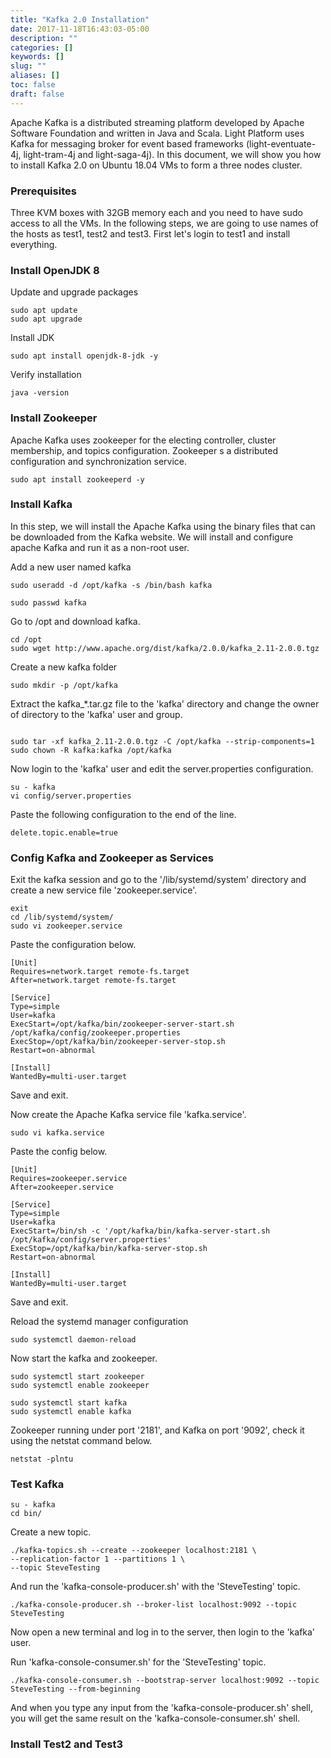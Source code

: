 ```yaml
---
title: "Kafka 2.0 Installation"
date: 2017-11-18T16:43:03-05:00
description: ""
categories: []
keywords: []
slug: ""
aliases: []
toc: false
draft: false
---
```


Apache Kafka is a distributed streaming platform developed by Apache Software Foundation and written in Java and Scala. Light Platform uses Kafka for messaging broker for event based frameworks (light-eventuate-4j, light-tram-4j and light-saga-4j). In this document, we will show you how to install Kafka 2.0 on Ubuntu 18.04 VMs to form a three nodes cluster. 

### Prerequisites

Three KVM boxes with 32GB memory each and you need to have sudo access to all the VMs. In the following steps, we are going to use names of the hosts as test1, test2 and test3. First let's login to test1 and install everything. 

### Install OpenJDK 8

Update and upgrade packages

```
sudo apt update
sudo apt upgrade
```

Install JDK

```
sudo apt install openjdk-8-jdk -y
```

Verify installation

```
java -version
```

### Install Zookeeper

Apache Kafka uses zookeeper for the electing controller, cluster membership, and topics configuration. Zookeeper s a distributed configuration and synchronization service.

```
sudo apt install zookeeperd -y
```

### Install Kafka

In this step, we will install the Apache Kafka using the binary files that can be downloaded from the Kafka website. We will install and configure apache Kafka and run it as a non-root user.

Add a new user named kafka

```
sudo useradd -d /opt/kafka -s /bin/bash kafka
```

```
sudo passwd kafka
```

Go to /opt and download kafka.

```
cd /opt
sudo wget http://www.apache.org/dist/kafka/2.0.0/kafka_2.11-2.0.0.tgz
```

Create a new kafka folder

```
sudo mkdir -p /opt/kafka
```

Extract the kafka_*.tar.gz file to the 'kafka' directory and change the owner of directory to the 'kafka' user and group.

```

sudo tar -xf kafka_2.11-2.0.0.tgz -C /opt/kafka --strip-components=1
sudo chown -R kafka:kafka /opt/kafka
```

Now login to the 'kafka' user and edit the server.properties configuration.

```
su - kafka
vi config/server.properties
```

Paste the following configuration to the end of the line.

```
delete.topic.enable=true
```


### Config Kafka and Zookeeper as Services

Exit the kafka session and go to the '/lib/systemd/system' directory and create a new service file 'zookeeper.service'.


```
exit
cd /lib/systemd/system/
sudo vi zookeeper.service
```

Paste the configuration below.

```
[Unit]
Requires=network.target remote-fs.target
After=network.target remote-fs.target

[Service]
Type=simple
User=kafka
ExecStart=/opt/kafka/bin/zookeeper-server-start.sh /opt/kafka/config/zookeeper.properties
ExecStop=/opt/kafka/bin/zookeeper-server-stop.sh
Restart=on-abnormal

[Install]
WantedBy=multi-user.target
```

Save and exit.

Now create the Apache Kafka service file 'kafka.service'.

```
sudo vi kafka.service
```

Paste the config below. 

```
[Unit]
Requires=zookeeper.service
After=zookeeper.service

[Service]
Type=simple
User=kafka
ExecStart=/bin/sh -c '/opt/kafka/bin/kafka-server-start.sh /opt/kafka/config/server.properties'
ExecStop=/opt/kafka/bin/kafka-server-stop.sh
Restart=on-abnormal

[Install]
WantedBy=multi-user.target
```

Save and exit.

Reload the systemd manager configuration

```
sudo systemctl daemon-reload
```

Now start the kafka and zookeeper. 

```
sudo systemctl start zookeeper
sudo systemctl enable zookeeper

sudo systemctl start kafka
sudo systemctl enable kafka
```

Zookeeper running under port '2181', and Kafka on port '9092', check it using the netstat command below.

```
netstat -plntu
```

### Test Kafka

```
su - kafka
cd bin/
```

Create a new topic. 

```
./kafka-topics.sh --create --zookeeper localhost:2181 \
--replication-factor 1 --partitions 1 \
--topic SteveTesting
```

And run the 'kafka-console-producer.sh' with the 'SteveTesting' topic.

```
./kafka-console-producer.sh --broker-list localhost:9092 --topic SteveTesting
```

Now open a new terminal and log in to the server, then login to the 'kafka' user.

Run 'kafka-console-consumer.sh' for the 'SteveTesting' topic.

```
./kafka-console-consumer.sh --bootstrap-server localhost:9092 --topic SteveTesting --from-beginning
```

And when you type any input from the 'kafka-console-producer.sh' shell, you will get the same result on the 'kafka-console-consumer.sh' shell.


### Install Test2 and Test3

